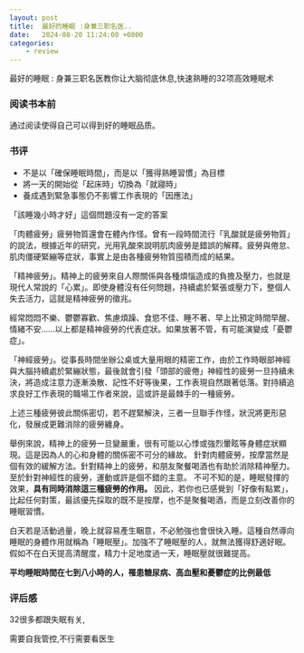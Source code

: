 ```yaml
---
layout: post
title:  最好的睡眠 :身兼三职名医..
date:   2024-08-20 11:24:00 +0800
categories: 
    - review
---
```


最好的睡眠 : 身兼三职名医教你让大脑彻底休息,快速熟睡的32项高效睡眠术

### 阅读书本前

通过阅读使得自己可以得到好的睡眠品质。

### 书评

- 不是以「確保睡眠時間」，而是以「獲得熟睡習慣」為目標
- 將一天的開始從「起床時」切換為「就寢時」
- 養成遇到緊急事態仍不影響工作表現的「因應法」

「該睡幾小時才好」這個問題沒有一定的答案

「肉體疲勞」疲勞物質還會在體內作怪。曾有一段時間流行「乳酸就是疲勞物質」的說法，根據近年的研究，光用乳酸來說明肌肉疲勞是錯誤的解釋。疲勞與倦怠、肌肉僵硬緊繃等症狀，事實上是由各種疲勞物質囤積而成的結果。

「精神疲勞」。精神上的疲勞來自人際關係與各種煩惱造成的負擔及壓力，也就是現代人常說的「心累」。即使身體沒有任何問題，持續處於緊張或壓力下，整個人失去活力，這就是精神疲勞的徵兆。

經常悶悶不樂、鬱鬱寡歡、焦慮煩躁、食慾不佳、睡不著、早上比預定時間早醒、情緒不安……以上都是精神疲勞的代表症狀。如果放著不管，有可能演變成「憂鬱症」。

「神經疲勞」。從事長時間坐辦公桌或大量用眼的精密工作，由於工作時眼部神經與大腦持續處於緊繃狀態，最後就會引發「頭部的疲倦」神經性的疲勞一旦持續未決，將造成注意力逐漸渙散、記性不好等後果，工作表現自然跟著低落。對持續追求良好工作表現的職場工作者來說，這或許是最棘手的一種疲勞。

上述三種疲勞彼此關係密切，若不趕緊解決，三者一旦聯手作怪，狀況將更形惡化，發展成更難消除的疲勞纏身。

舉例來說，精神上的疲勞一旦變嚴重，很有可能以心悸或強烈暈眩等身體症狀顯現。這是因為人的心和身體的關係密不可分的緣故。
針對肉體疲勞，按摩當然是個有效的緩解方法。針對精神上的疲勞，和朋友聚餐喝酒也有助於消除精神壓力。至於針對神經性的疲勞，運動或許是個不錯的主意。
不可不知的是，睡眠發揮的效果，<b>具有同時消除這三種疲勞的作用。</b> 因此，若你也已感覺到「好像有點累」，比起任何對策，最該優先採取的既不是按摩，也不是聚餐喝酒，而是立刻改善你的睡眠習慣。

白天若是活動過量，晚上就容易產生睏意，不必勉強也會很快入睡。這種自然導向睡眠的身體作用就稱為「睡眠壓」。加強不了睡眠壓的人，就無法獲得舒適好眠。假如不在白天提高清醒度，精力十足地度過一天，睡眠壓就很難提高。

<b>平均睡眠時間在七到八小時的人，罹患糖尿病、高血壓和憂鬱症的比例最低</b>

<!-- 夜型人清爽醒來的五個訣竅. -->

### 评后感

32很多都跟失眠有关,

需要自我管控,不行需要看医生

<!-- 看到一半? 无厘头??? -->

<!-- 每次用电脑看. -->